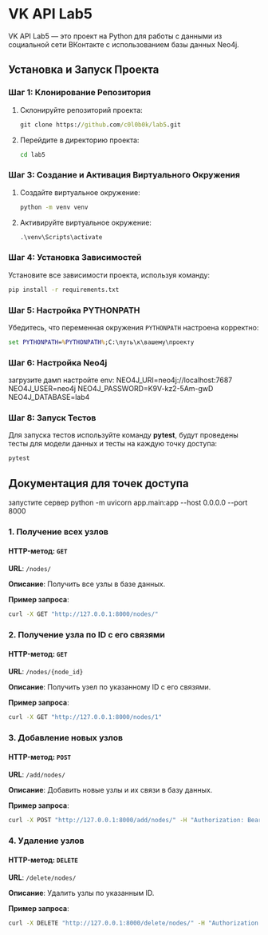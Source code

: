 
# VK API Lab5

VK API Lab5 — это проект на Python для работы с данными из социальной сети ВКонтакте с использованием базы данных Neo4j.

## Установка и Запуск Проекта

### Шаг 1: Клонирование Репозитория

1. Склонируйте репозиторий проекта:

   ```cmd
   git clone https://github.com/c0l0b0k/lab5.git
   ```

2. Перейдите в директорию проекта:

   ```cmd
   cd lab5
   ```

### Шаг 3: Создание и Активация Виртуального Окружения

1. Создайте виртуальное окружение:

   ```cmd
   python -m venv venv
   ```

2. Активируйте виртуальное окружение:
     ```cmd
     .\venv\Scripts\activate
     ```

### Шаг 4: Установка Зависимостей

Установите все зависимости проекта, используя команду:

```cmd
pip install -r requirements.txt
```

### Шаг 5: Настройка PYTHONPATH

Убедитесь, что переменная окружения `PYTHONPATH` настроена корректно:

```cmd
set PYTHONPATH=%PYTHONPATH%;C:\путь\к\вашему\проекту
```

### Шаг 6: Настройка Neo4j
загрузите дамп
настройте env:
NEO4J_URI=neo4j://localhost:7687
NEO4J_USER=neo4j
NEO4J_PASSWORD=K9V-kz2-5Am-gwD
NEO4J_DATABASE=lab4

### Шаг 8: Запуск Тестов

Для запуска тестов используйте команду **pytest**, будут проведены тесты для модели данных и тесты на каждую точку доступа:

```cmd
pytest
```

## Документация для точек доступа
запустите сервер
python -m uvicorn app.main:app --host 0.0.0.0 --port 8000

### 1. Получение всех узлов

#### HTTP-метод: `GET`

**URL**: `/nodes/`

**Описание**: Получить все узлы в базе данных.

**Пример запроса**:
```bash
curl -X GET "http://127.0.0.1:8000/nodes/"
```

### 2. Получение узла по ID с его связями

#### HTTP-метод: `GET`

**URL**: `/nodes/{node_id}`

**Описание**: Получить узел по указанному ID с его связями.

**Пример запроса**:
```bash
curl -X GET "http://127.0.0.1:8000/nodes/1"
```

### 3. Добавление новых узлов

#### HTTP-метод: `POST`

**URL**: `/add/nodes/`

**Описание**: Добавить новые узлы и их связи в базу данных.

**Пример запроса**:
```bash
curl -X POST "http://127.0.0.1:8000/add/nodes/" -H "Authorization: Bearer token" -H "Content-Type: application/json" -d "{"users": [{"id": "1"}, {"id": "2"}], "groups": [{"id": "3"}], "relations": [{"start_id": "1", "end_id": "2", "type": "follow"}, {"start_id": "2", "end_id": "3", "type": "subscribe"}]}"
```

### 4. Удаление узлов

#### HTTP-метод: `DELETE`

**URL**: `/delete/nodes/`

**Описание**: Удалить узлы по указанным ID.

**Пример запроса**:
```bash
curl -X DELETE "http://127.0.0.1:8000/delete/nodes/" -H "Authorization: Bearer token" -H "Content-Type: application/json" -d "["1", "2", "3"]"
```

